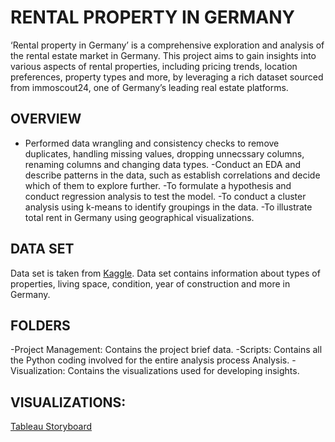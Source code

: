 # RENTAL PROPERTY IN GERMANY
‘Rental property in Germany’ is a comprehensive exploration and analysis of the rental estate market in Germany. This project aims to gain insights into various aspects of rental properties, including pricing trends, location preferences, property types and more, by leveraging a rich dataset sourced from immoscout24, one of Germany’s leading real estate platforms.

## OVERVIEW
- Performed data wrangling and consistency checks to remove duplicates, handling missing values, dropping unnecssary columns, renaming columns and changing data types.
-Conduct an EDA and describe patterns in the data, such as establish correlations and decide which of them to explore further.
-To formulate a hypothesis and conduct regression analysis to test the model.
-To conduct a cluster analysis using k-means to identify groupings in the data.
-To illustrate total rent in Germany using geographical visualizations.

## DATA SET
Data set is taken from [Kaggle](https://www.kaggle.com/datasets/corrieaar/apartment-rental-offers-in-germany). Data set contains information about types of properties, living space, condition, year of construction and more in Germany.
## FOLDERS
-Project Management: Contains the project brief data.
-Scripts: Contains all the Python coding involved for the entire analysis process Analysis.
-Visualization: Contains the visualizations used for developing insights.
## VISUALIZATIONS:
[Tableau Storyboard](https://public.tableau.com/app/profile/kamini.manwal/viz/RentalPropertyinGermany/Story1)


